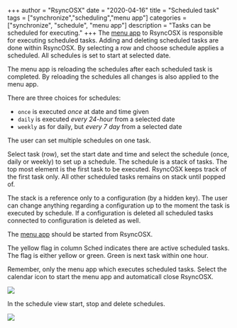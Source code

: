 +++
author = "RsyncOSX"
date = "2020-04-16"
title =  "Scheduled task"
tags = ["synchronize","scheduling","menu app"]
categories = ["synchronize", "schedule", "menu app"]
description = "Tasks can be scheduled for executing."
+++
The [menu app](/post/menuapp/) to RsyncOSX is responsible for executing scheduled tasks. Adding and deleting scheduled tasks are done within RsyncOSX. By selecting a row and choose schedule applies a scheduled. All schedules is set to start at selected date.

The menu app is reloading the schedules after each scheduled task is completed. By reloading the schedules all changes is also applied to the menu app.

There are three choices for schedules:

- `once` is executed _once_ at date and time given
- `daily` is executed _every 24-hour_ from a selected date
- `weekly` as for daily, but _every 7 day_ from a selected date

The user can set multiple schedules on one task.

Select task (row), set the start date and time and select the schedule (once, daily or weekly) to set up a schedule. The schedule is a stack of tasks. The top most element is the first task to be executed. RsyncOSX keeps track of the first task only. All other scheduled tasks remains on stack until popped of.

The stack is a reference only to a configuration (by a hidden key). The user can change anything regarding a configuration up to the moment the task is executed by schedule. If a configuration is deleted all scheduled tasks connected to configuration is deleted as well.

The [menu app](/post/menuapp/) should be started from RsyncOSX.

The yellow flag in column Sched indicates there are active scheduled tasks. The flag is either yellow or green. Green is next task within one hour.

Remember, only the menu app which executes scheduled tasks. Select the calendar icon to start the menu app and automaticall close RsyncOSX.

![](/images/RsyncOSX/master/schedule/schedule1.png)

In the schedule view start, stop and delete schedules.

![](/images/RsyncOSX/master/schedule/schedule2.png)
